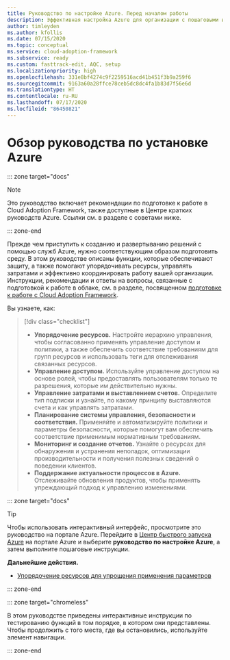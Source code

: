 ```yaml
---
title: Руководство по настройке Azure. Перед началом работы
description: Эффективная настройка Azure для организации с пошаговыми инструкциями.
author: timleyden
ms.author: kfollis
ms.date: 07/15/2020
ms.topic: conceptual
ms.service: cloud-adoption-framework
ms.subservice: ready
ms.custom: fasttrack-edit, AQC, setup
ms.localizationpriority: high
ms.openlocfilehash: 331e8bf4274c9f2259516acd41b451f3b9a259f6
ms.sourcegitcommit: 9163a60a28ffce78ceb5dc8dc4fa1b83d7f56e6d
ms.translationtype: HT
ms.contentlocale: ru-RU
ms.lasthandoff: 07/17/2020
ms.locfileid: "86450821"
---
```

<!-- cSpell:ignore timleyden -->

# <a name="azure-setup-guide-overview"></a>Обзор руководства по установке Azure

::: zone target="docs"

> [!NOTE]
> Это руководство включает рекомендации по подготовке к работе в Cloud Adoption Framework, также доступные в Центре кратких руководств Azure. Ссылки см. в разделе с советами ниже.

::: zone-end

Прежде чем приступить к созданию и развертыванию решений с помощью служб Azure, нужно соответствующим образом подготовить среду. В этом руководстве описаны функции, которые обеспечивают защиту, а также помогают упорядочивать ресурсы, управлять затратами и эффективно координировать работу вашей организации. Инструкции, рекомендации и ответы на вопросы, связанные с подготовкой к работе в облаке, см. в разделе, посвященном [подготовке к работе с Cloud Adoption Framework](../index.md).

Вы узнаете, как:

> [!div class="checklist"]
>
> - **Упорядочение ресурсов.** Настройте иерархию управления, чтобы согласованно применять управление доступом и политики, а также обеспечить соответствие требованиям для групп ресурсов и использовать теги для отслеживания связанных ресурсов.
> - **Управление доступом.** Используйте управление доступом на основе ролей, чтобы предоставлять пользователям только те разрешения, которые им действительно нужны.
> - **Управление затратами и выставлением счетов.** Определите тип подписки и узнайте, по какому принципу выставляются счета и как управлять затратами.
> - **Планирование системы управления, безопасности и соответствия.** Применяйте и автоматизируйте политики и параметры безопасности, которые помогут вам обеспечить соответствие применимым нормативным требованиям.
> - **Мониторинг и создание отчетов.** Узнайте о ресурсах для обнаружения и устранения неполадок, оптимизации производительности и получения полезных сведений о поведении клиентов.
> - **Поддержание актуальности процессов в Azure.** Отслеживайте обновления продуктов, чтобы применять упреждающий подход к управлению изменениями.

::: zone target="docs"

> [!TIP]
> Чтобы использовать интерактивный интерфейс, просмотрите это руководство на портале Azure. Перейдите в [Центр быстрого запуска Azure](https://portal.azure.com/?feature.quickstart=true#blade/Microsoft_Azure_Resources/QuickstartCenterBlade) на портале Azure и выберите **руководство по настройке Azure**, а затем выполните пошаговые инструкции.

**Дальнейшие действия.**

- [Упорядочение ресурсов для упрощения применения параметров](./organize-resources.md)

::: zone-end

::: zone target="chromeless"

В этом руководстве приведены интерактивные инструкции по тестированию функций в том порядке, в котором они представлены. Чтобы продолжить с того места, где вы остановились, используйте элемент навигации.

::: zone-end
